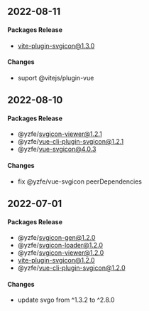 ## 2022-08-11
#### Packages Release
 - vite-plugin-svgicon@1.3.0

#### Changes
- suport @vitejs/plugin-vue


## 2022-08-10
#### Packages Release
 - @yzfe/svgicon-viewer@1.2.1
 - @yzfe/vue-cli-plugin-svgicon@1.2.1
 - @yzfe/vue-svgicon@4.0.3

#### Changes
- fix  @yzfe/vue-svgicon peerDependencies

## 2022-07-01
#### Packages Release
 - @yzfe/svgicon-gen@1.2.0
 - @yzfe/svgicon-loader@1.2.0
 - @yzfe/svgicon-viewer@1.2.0
 - vite-plugin-svgicon@1.2.0
 - @yzfe/vue-cli-plugin-svgicon@1.2.0

#### Changes
- update svgo from ^1.3.2 to ^2.8.0